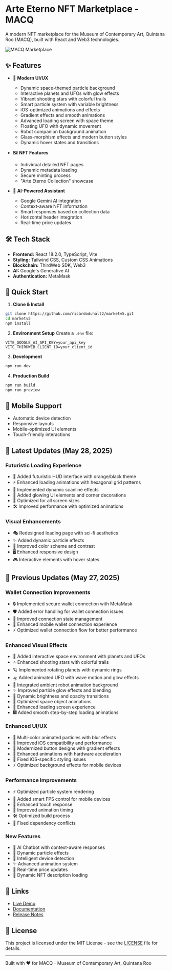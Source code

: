 # Arte Eterno NFT Marketplace - MACQ

A modern NFT marketplace for the Museum of Contemporary Art, Quintana Roo (MACQ), built with React and Web3 technologies.

![MACQ Marketplace](public/macq_logo_black.png)

## ✨ Features

- 🎨 **Modern UI/UX**
  - Dynamic space-themed particle background
  - Interactive planets and UFOs with glow effects
  - Vibrant shooting stars with colorful trails
  - Smart particle system with variable brightness
  - iOS-optimized animations and effects
  - Gradient effects and smooth animations
  - Advanced loading screen with space theme
  - Floating UFO with dynamic movement
  - Robot companion background animation
  - Glass-morphism effects and modern button styles
  - Dynamic hover states and transitions

- 🖼️ **NFT Features**
  - Individual detailed NFT pages
  - Dynamic metadata loading
  - Secure minting process
  - "Arte Eterno Collection" showcase

- 🤖 **AI-Powered Assistant**
  - Google Gemini AI integration
  - Context-aware NFT information
  - Smart responses based on collection data
  - Horizontal header integration
  - Real-time price updates

## 🛠️ Tech Stack

- **Frontend:** React 18.2.0, TypeScript, Vite
- **Styling:** Tailwind CSS, Custom CSS Animations
- **Blockchain:** ThirdWeb SDK, Web3
- **AI:** Google's Generative AI
- **Authentication:** MetaMask

## 🚀 Quick Start

1. **Clone & Install**
```bash
git clone https://github.com/ricardoduhalt2/marketv5.git
cd marketv5
npm install
```

2. **Environment Setup**
Create a `.env` file:
```env
VITE_GOOGLE_AI_API_KEY=your_api_key
VITE_THIRDWEB_CLIENT_ID=your_client_id
```

3. **Development**
```bash
npm run dev
```

4. **Production Build**
```bash
npm run build
npm run preview
```

## 📱 Mobile Support

- Automatic device detection
- Responsive layouts
- Mobile-optimized UI elements
- Touch-friendly interactions

## 🌟 Latest Updates (May 28, 2025)

### Futuristic Loading Experience
- 🎨 Added futuristic HUD interface with orange/black theme
- ⚡ Enhanced loading animations with hexagonal grid patterns
- 🌌 Implemented dynamic scanline effects
- 🔮 Added glowing UI elements and corner decorations
- 📱 Optimized for all screen sizes
- 🛠 Improved performance with optimized animations

### Visual Enhancements
- 🎭 Redesigned loading page with sci-fi aesthetics
- ✨ Added dynamic particle effects
- 🌈 Improved color scheme and contrast
- 🖥 Enhanced responsive design
- 🎮 Interactive elements with hover states

## 🔄 Previous Updates (May 27, 2025)

### Wallet Connection Improvements
- 🔒 Implemented secure wallet connection with MetaMask
- 🛡️ Added error handling for wallet connection issues
- 🔄 Improved connection state management
- 📱 Enhanced mobile wallet connection experience
- ⚡ Optimized wallet connection flow for better performance

### Enhanced Visual Effects
- 🌠 Added interactive space environment with planets and UFOs
- ⭐ Enhanced shooting stars with colorful trails
- 🪐 Implemented rotating planets with dynamic rings
- 🛸 Added animated UFO with wave motion and glow effects
- 🤖 Integrated ambient robot animation background
- ✨ Improved particle glow effects and blending
- 🌟 Dynamic brightness and opacity transitions
- 💫 Optimized space object animations
- 🚀 Enhanced loading screen experience
- 🎆 Added smooth step-by-step loading animations

### Enhanced UI/UX
- 🌈 Multi-color animated particles with blur effects
- 📱 Improved iOS compatibility and performance
- 🎨 Modernized button designs with gradient effects
- 💫 Enhanced animations with hardware acceleration
- 🔧 Fixed iOS-specific styling issues
- ⚡️ Optimized background effects for mobile devices

### Performance Improvements
- ⚡️ Optimized particle system rendering
- 🔄 Added smart FPS control for mobile devices
- 📱 Enhanced touch response
- 🎯 Improved animation timing
- 🛠️ Optimized build process
- 🔧 Fixed dependency conflicts

### New Features
- 🤖 AI Chatbot with context-aware responses
- 🎨 Dynamic particle effects
- 📱 Intelligent device detection
- ✨ Advanced animation system
- 💫 Real-time price updates
- 🔄 Dynamic NFT description loading

## 🔗 Links

- [Live Demo](https://macq-nft.vercel.app)
- [Documentation](https://github.com/ricardoduhalt2/marketv5/wiki)
- [Release Notes](https://github.com/ricardoduhalt2/marketv5/releases)

## 📄 License

This project is licensed under the MIT License - see the [LICENSE](LICENSE) file for details.

---

Built with ❤️ for MACQ - Museum of Contemporary Art, Quintana Roo

